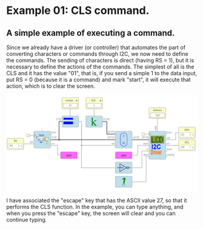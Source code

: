 # Example 01: CLS command.

## A simple example of executing a command.

Since we already have a driver (or controller) that automates the part of converting characters or commands through I2C, we now need to define the commands. The sending of characters is direct (having RS = 1), but it is necessary to define the actions of the commands. The simplest of all is the CLS and it has the value "01", that is, if you send a simple 1 to the data input, put RS = 0 (because it is a command) and mark "start", it will execute that action, which is to clear the screen.

![](https://github.com/Democrito/repositorios/blob/master/Sensors/I2C/LCD/img/example_lcd_i2c_command_cls.PNG)

I have associated the "escape" key that has the ASCII value 27, so that it performs the CLS function. In the example, you can type anything, and when you press the "escape" key, the screen will clear and you can continue typing.
